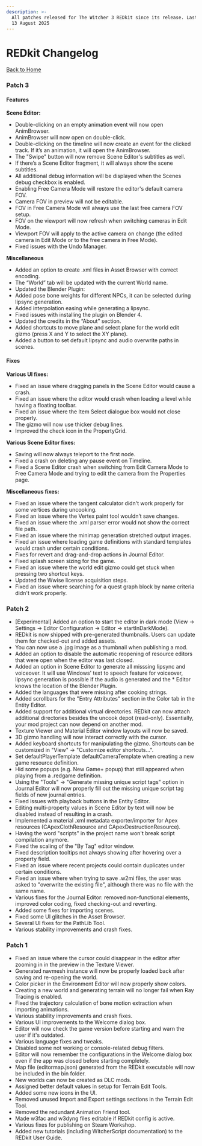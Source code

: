 ```yaml
---
description: >-
  All patches released for The Witcher 3 REDkit since its release. Last updated
  13 August 2025
---
```


# REDkit Changelog

[Back to Home](./)

### Patch 3

#### Features

**Scene Editor:**

* Double-clicking on an empty animation event will now open AnimBrowser.
* AnimBrowser will now open on double-click.
* Double-clicking on the timeline will now create an event for the clicked track. If it’s an animation, it will open the AnimBrowser.
* The "Swipe" button will now remove Scene Editor's subtitles as well.
* If there’s a Scene Editor fragment, it will always show the scene subtitles.
* All additional debug information will be displayed when the Scenes debug checkbox is enabled.
* Enabling Free Camera Mode will restore the editor's default camera FOV.
* Camera FOV in preview will not be editable.
* FOV in Free Camera Mode will always use the last free camera FOV setup.
* FOV on the viewport will now refresh when switching cameras in Edit Mode.
* Viewport FOV will apply to the active camera on change (the edited camera in Edit Mode or to the free camera in Free Mode).
* Fixed issues with the Undo Manager.

**Miscellaneous**

* Added an option to create .xml files in Asset Browser with correct encoding.
* The “World” tab will be updated with the current World name.
* Updated the Blender Plugin:
* Added pose bone weights for different NPCs, it can be selected during lipsync generation.
* Added interpolation easing while generating a lipsync.
* Fixed issues with installing the plugin on Blender 4.
* Updated the credits in the “About” section.
* Added shortcuts to move plane and select plane for the world edit gizmo (press X and Y to select the XY plane).
* Added a button to set default lipsync and audio overwrite paths in scenes.

#### Fixes

**Various UI fixes:**

* Fixed an issue where dragging panels in the Scene Editor would cause a crash.
* Fixed an issue where the editor would crash when loading a level while having a floating toolbar.
* Fixed an issue where the Item Select dialogue box would not close properly.
* The gizmo will now use thicker debug lines.
* Improved the check icon in the PropertyGrid.

**Various Scene Editor fixes:**

* Saving will now always teleport to the first node.
* Fixed a crash on deleting any pause event on Timeline.
* Fixed a Scene Editor crash when switching from Edit Camera Mode to Free Camera Mode and trying to edit the camera from the Properties page.

**Miscellaneous fixes:**

* Fixed an issue where the tangent calculator didn't work properly for some vertices during uncooking.
* Fixed an issue where the Vertex paint tool wouldn’t save changes.
* Fixed an issue where the .xml parser error would not show the correct file path.
* Fixed an issue where the minimap generation stretched output images.
* Fixed an issue where loading game definitions with standard templates would crash under certain conditions.
* Fixes for revert and drag-and-drop actions in Journal Editor.
* Fixed splash screen sizing for the game.
* Fixed an issue where the world edit gizmo could get stuck when pressing two shortcut keys.
* Updated the Wwise license acquisition steps.
* Fixed an issue where searching for a quest graph block by name criteria didn't work properly.

### Patch 2

* \[Experimental] Added an option to start the editor in dark mode (View → Settings → Editor Configuration → Editor → startInDarkMode).
* REDkit is now shipped with pre-generated thumbnails. Users can update them for checked-out and added assets.
* You can now use a .jpg image as a thumbnail when publishing a mod.
* Added an option to disable the automatic reopening of resource editors that were open when the editor was last closed.
* Added an option in Scene Editor to generate all misssing lipsync and voiceover. It will use Windows' text to speech feature for voiceover, lipsync generation is possible if the audio is generated and the \* Editor knows the location of the Blender Plugin.
* Added the languages that were missing after cooking strings.
* Added scrollbars for the "Entry Attributes" section in the Color tab in the Entity Editor.
* Added support for additional virtual directories. REDkit can now attach additional directories besides the uncook depot (read-only). Essentially, your mod project can now depend on another mod.
* Texture Viewer and Material Editor window layouts will now be saved.
* 3D gizmo handling will now interact correctly with the cursor.
* Added keyboard shortcuts for manipulating the gizmo. Shortcuts can be customized in "View" → "Customize editor shortcuts...".
* Set defaultPlayerTemplate defaultCameraTemplate when creating a new game resource definition.
* Hid some popups (e.g. New Game+ popup) that still appeared when playing from a .redgame definition.
* Using the "Tools" → "Generate missing unique script tags" option in Journal Editor will now properly fill out the missing unique script tag fields of new journal entries.
* Fixed issues with playback buttons in the Entity Editor.
* Editing multi-property values in Scene Editor by text will now be disabled instead of resulting in a crash.
* Implemented a material .xml metadata exporter/importer for Apex resources (CApexClothResource and CApexDestructionResource).
* Having the word "scripts" in the project name won't break script compilation anymore.
* Fixed the scaling of the "By Tag" editor window.
* Fixed description tooltips not always showing after hovering over a property field.
* Fixed an issue where recent projects could contain duplicates under certain conditions.
* Fixed an issue where when trying to save .w2mi files, the user was asked to "overwrite the existing file", although there was no file with the same name.
* Various fixes for the Journal Editor: removed non-functional elements, improved color coding, fixed checking-out and reverting.
* Added some fixes for importing scenes.
* Fixed some UI glitches in the Asset Browser.
* Several UI fixes for the PathLib Tool.
* Various stability improvements and crash fixes.

### Patch 1

* Fixed an issue where the cursor could disappear in the editor after zooming in in the preview in the Texture Viewer.
* Generated navmesh instance will now be properly loaded back after saving and re-opening the world.
* Color picker in the Environment Editor will now properly show colors.
* Creating a new world and generating terrain will no longer fail when Ray Tracing is enabled.
* Fixed the trajectory calculation of bone motion extraction when importing animations.
* Various stability improvements and crash fixes.
* Various UI improvements to the Welcome dialog box.
* Editor will now check the game version before starting and warn the user if it's outdated.
* Various language fixes and tweaks.
* Disabled some not working or console-related debug filters.
* Editor will now remember the configurations in the Welcome dialog box even if the app was closed before starting completely.
* Map file (editormap.json) generated from the REDkit executable will now be included in the bin folder.
* New worlds can now be created as DLC mods.
* Assigned better default values in setup for Terrain Edit Tools.
* Added some new icons in the UI.
* Removed unused Import and Export settings sections in the Terrain Edit Tool.
* Removed the redundant Animation Friend tool.
* Made w3fac and w3dyng files editable if REDkit config is active.
* Various fixes for publishing on Steam Workshop.
* Added new tutorials (including WitcherScript documentation) to the REDkit User Guide.
